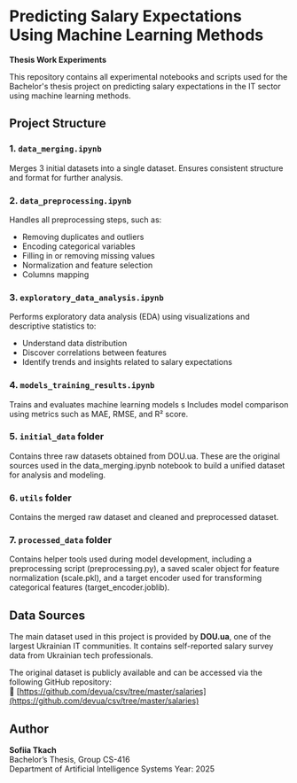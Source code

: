 # Predicting Salary Expectations Using Machine Learning Methods  
**Thesis Work Experiments**

This repository contains all experimental notebooks and scripts used for the Bachelor's thesis project on predicting salary expectations in the IT sector using machine learning methods.

## Project Structure

### 1. `data_merging.ipynb`
  Merges 3 initial datasets into a single dataset. Ensures consistent structure and format for further analysis.

### 2. `data_preprocessing.ipynb`
  Handles all preprocessing steps, such as:
  - Removing duplicates and outliers
  - Encoding categorical variables
  - Filling in or removing missing values
  - Normalization and feature selection
  - Columns mapping

### 3. `exploratory_data_analysis.ipynb`  
  Performs exploratory data analysis (EDA) using visualizations and descriptive statistics to:
  - Understand data distribution
  - Discover correlations between features
  - Identify trends and insights related to salary expectations

### 4. `models_training_results.ipynb`  
  Trains and evaluates machine learning models s
  Includes model comparison using metrics such as MAE, RMSE, and R² score.

### 5. `initial_data`  folder 
  Contains three raw datasets obtained from DOU.ua. These are the original sources used in the data_merging.ipynb notebook to build a unified dataset for analysis and modeling.

### 6. `utils`  folder
 Contains the merged raw dataset  and cleaned and preprocessed dataset.

### 7. `processed_data`  folder
 Contains helper tools used during model development, including a preprocessing script (preprocessing.py), a saved scaler object for feature normalization (scale.pkl), and a target encoder used for transforming categorical features (target_encoder.joblib).
## Data Sources

The main dataset used in this project is provided by **DOU.ua**, one of the largest Ukrainian IT communities. It contains self-reported salary survey data from Ukrainian tech professionals.

The original dataset is publicly available and can be accessed via the following GitHub repository:  
🔗 [https://github.com/devua/csv/tree/master/salaries](https://github.com/devua/csv/tree/master/salaries)

## Author
**Sofiia Tkach**  
Bachelor’s Thesis, Group CS-416  
Department of Artificial Intelligence Systems
Year: 2025